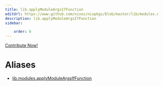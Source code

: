 ```yaml
---
title: lib.applyModuleArgsIfFunction
editUrl: https://www.github.com/nixos/nixpkgs/blob/master/lib/modules.nix#L492C31
description: lib.applyModuleArgsIfFunction
sidebar:

    order: 8
---
```


<a href="https://www.github.com/nixos/nixpkgs/blob/master/lib/modules.nix#L492C31">Contribute Now!</a>


# Aliases

- [lib.modules.applyModuleArgsIfFunction](reference/lib/modules/lib-modules-applyModuleArgsIfFunction)


